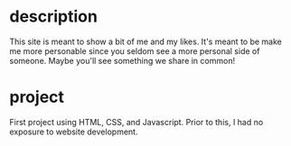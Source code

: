 # description

This site is meant to show a bit of me and my likes.
It's meant to be make me more personable since you seldom see a more personal side of someone.
Maybe you'll see something we share in common!


# project
First project using HTML, CSS, and Javascript.
Prior to this, I had no exposure to website development.
